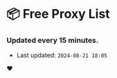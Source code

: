# :package: Free Proxy List
### Updated every 15 minutes.

- Last updated: `2024-08-21 18:05`

:heart:
